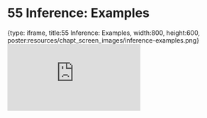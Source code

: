 # 55 Inference: Examples
 
{type: iframe, title:55 Inference: Examples, width:800, height:600, poster:resources/chapt_screen_images/inference-examples.png}
![](https://datatrail-jhu.github.io/DataTrail/no_toc/inference-examples.html)
 

 
